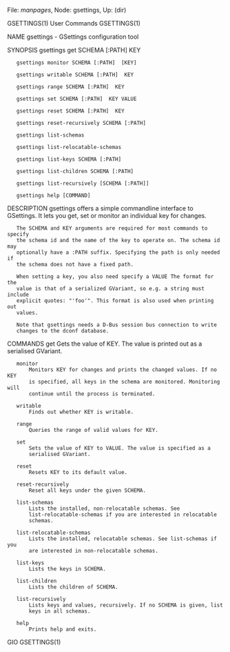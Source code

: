 File: *manpages*,  Node: gsettings,  Up: (dir)

GSETTINGS(1)                     User Commands                    GSETTINGS(1)



NAME
       gsettings - GSettings configuration tool

SYNOPSIS
       gsettings get SCHEMA [:PATH]  KEY

       gsettings monitor SCHEMA [:PATH]  [KEY]

       gsettings writable SCHEMA [:PATH]  KEY

       gsettings range SCHEMA [:PATH]  KEY

       gsettings set SCHEMA [:PATH]  KEY VALUE

       gsettings reset SCHEMA [:PATH]  KEY

       gsettings reset-recursively SCHEMA [:PATH]

       gsettings list-schemas

       gsettings list-relocatable-schemas

       gsettings list-keys SCHEMA [:PATH]

       gsettings list-children SCHEMA [:PATH]

       gsettings list-recursively [SCHEMA [:PATH]]

       gsettings help [COMMAND]

DESCRIPTION
       gsettings offers a simple commandline interface to GSettings. It lets
       you get, set or monitor an individual key for changes.

       The SCHEMA and KEY arguments are required for most commands to specify
       the schema id and the name of the key to operate on. The schema id may
       optionally have a :PATH suffix. Specifying the path is only needed if
       the schema does not have a fixed path.

       When setting a key, you also need specify a VALUE The format for the
       value is that of a serialized GVariant, so e.g. a string must include
       explicit quotes: "'foo'". This format is also used when printing out
       values.

       Note that gsettings needs a D-Bus session bus connection to write
       changes to the dconf database.

COMMANDS
       get
           Gets the value of KEY. The value is printed out as a serialised
           GVariant.

       monitor
           Monitors KEY for changes and prints the changed values. If no KEY
           is specified, all keys in the schema are monitored. Monitoring will
           continue until the process is terminated.

       writable
           Finds out whether KEY is writable.

       range
           Queries the range of valid values for KEY.

       set
           Sets the value of KEY to VALUE. The value is specified as a
           serialised GVariant.

       reset
           Resets KEY to its default value.

       reset-recursively
           Reset all keys under the given SCHEMA.

       list-schemas
           Lists the installed, non-relocatable schemas. See
           list-relocatable-schemas if you are interested in relocatable
           schemas.

       list-relocatable-schemas
           Lists the installed, relocatable schemas. See list-schemas if you
           are interested in non-relocatable schemas.

       list-keys
           Lists the keys in SCHEMA.

       list-children
           Lists the children of SCHEMA.

       list-recursively
           Lists keys and values, recursively. If no SCHEMA is given, list
           keys in all schemas.

       help
           Prints help and exits.



GIO                                                               GSETTINGS(1)
